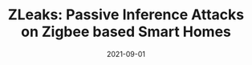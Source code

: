 ---
title: "ZLeaks: Passive Inference Attacks on Zigbee based Smart Homes"
collection: publications
permalink: /publication/2021-09-01-ZLeaks-Passive-Inference-Attacks-on-Zigbee-based-Smart-Homes
date: 2021-09-01
venue: 'ACM/IEEE ANCS 2021 '
link: 'https://doi.org/10.1145/2486001'
paperurl: '/files/papers/sp-22.pdf'
citation: ' N Shafqat,  DJ Dubois,  D Choffnes,  A Schulman,  D Bharadia,  A Raghunathan, '
---